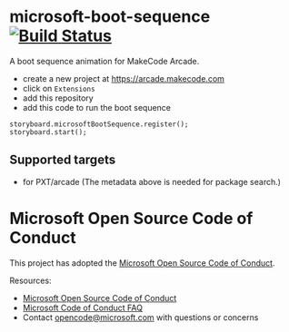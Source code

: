 # microsoft-boot-sequence [![Build Status](https://travis-ci.org/microsoft/pxt-microsoft-boot-sequence.svg?branch=master)](https://travis-ci.org/microsoft/pxt-microsoft-boot-sequence)

A boot sequence animation for MakeCode Arcade.

* create a new project at https://arcade.makecode.com
* click on ``Extensions``
* add this repository
* add this code to run the boot sequence

```blocks
storyboard.microsoftBootSequence.register();
storyboard.start();
```

## Supported targets

* for PXT/arcade
(The metadata above is needed for package search.)

# Microsoft Open Source Code of Conduct

This project has adopted the [Microsoft Open Source Code of Conduct](https://opensource.microsoft.com/codeofconduct/).

Resources:

- [Microsoft Open Source Code of Conduct](https://opensource.microsoft.com/codeofconduct/)
- [Microsoft Code of Conduct FAQ](https://opensource.microsoft.com/codeofconduct/faq/)
- Contact [opencode@microsoft.com](mailto:opencode@microsoft.com) with questions or concerns
